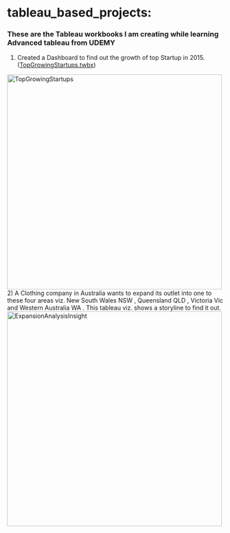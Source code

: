 # tableau_based_projects:
### These are the Tableau workbooks I am creating while learning Advanced tableau from UDEMY

1) Created a Dashboard to find out the growth of top Startup in 2015. ([TopGrowingStartups.twbx](https://public.tableau.com/app/profile/deep.punj/viz/TheStartupQuadrant_16281689356920/ScatterPlot)) 
<img src="https://user-images.githubusercontent.com/28164579/134650160-eb0a9d09-ff41-40de-8a7c-e36d9c1177a1.gif" alt="TopGrowingStartups" width="500"/> 
2) A Clothing company in Australia wants to expand its outlet into one to these four areas viz. New South Wales NSW , Queensland QLD , Victoria Vic and Western Australia WA . This tableau viz. shows a storyline to find it out. 
<img src="(https://user-images.githubusercontent.com/28164579/134651393-3a8a6333-adbd-4f22-98cc-454e32005f8f.gif" alt="ExpansionAnalysisInsight" width="500"/>
